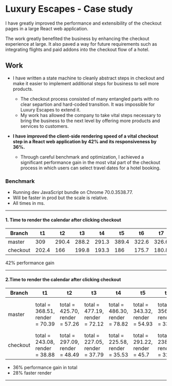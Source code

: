 # Luxury Escapes - Case study

I have greatly improved the performance and extensibility of the checkout pages in a large React web application.

The work greatly benefited the business by enhancing the checkout experience at large. It also paved a way for future requirements such as integrating flights and paid addons into the checkout flow of a hotel.

## Work

* I have written a state machine to cleanly abstract steps in checkout and make it easier to implement additional steps for business to sell more products.
  * The checkout process consisted of many entangled parts with no clear separtion and hard-coded transition. It was impossible for Luxury Escapes to extend it.
  * My work has allowed the company to take vital steps necessary to bring the business to the next level by offering more products and services to customers.

* **I have improved the client-side rendering speed of a vital checkout step in a React web application by 42% and its responsiveness by 36%.**
  * Through careful benchmark and optimization, I achieved a significant performance gain in the most vital part of the checkout process in which users can select travel dates for a hotel booking.

### Benchmark

* Running dev JavaScript bundle on Chrome 70.0.3538.77.
* Will be faster in prod but the scale is relative.
* All times in ms.

---

#### 1. Time to render the calendar after clicking checkout

| Branch  | t1  |  t2 | t3  | t4  | t5  | t6  |  t7 | t8  | t9  | t10  |  mean  | stddev |
|---|---|---|---|---|---|---|---|---|---|---|---|---|
| master|309|290.4|288.2|291.3|389.4|322.6|326.6|286.2|325.7|293.9|312.3|31.6|
| checkout| 202.4|166|199.8|193.3|186|175.7|180.8| 182.3|156.6|177.5|182|14.3|

42% performance gain

---

#### 2.Time to render the calendar after clicking checkout

| Branch | t1 | t2 | t3 | t4 | t5 | t6 | t7 | t8 | t9 | t10 | mean | stddev |
|---|---|---|---|---|---|---|---|---|---|---|---|---|
| master | total = 368.51, render = 70.39 | total = 425.70, render = 57.26 | total = 477.19, render = 72.12  | total = 486.30, render = 78.82 | total = 343.32, render = 54.93 | total = 356.91, render = 33.38 | total = 316.24, render = 36.99 | total = 383.09, render = 55.26 | total = 367.56, render = 46.09 | total = 432.53, render = 70.99 | total = 395.74, render = 57.62 | total = 57.11, render = 15.49 |
| checkout | total = 243.08, render = 38.88 | total = 297.09, render = 48.49 | total = 227.05, render = 37.79 | total = 225.58, render = 35.53 | total = 291.22, render = 45.7 | total = 238.13, render = 32.16 | total 272.01, render = 41.47 | total = 237.03, render = 31.27 | total = 264.43, render = 62.73 | total = 242.54, render = 42.89 | total = 253.82, render = 41.7 | total = 25.82, render = 9.23|


* 36% performance gain in total
* 28% faster render

---
